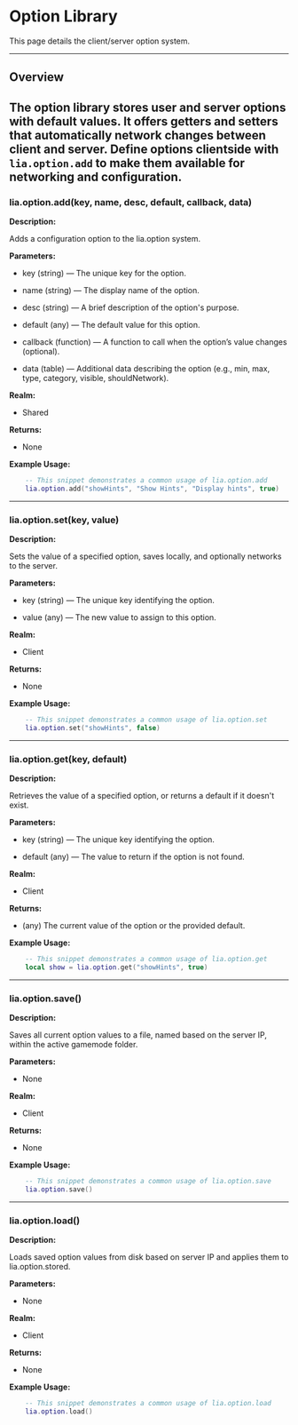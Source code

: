 # Option Library

This page details the client/server option system.

---

## Overview

The option library stores user and server options with default values. It offers getters and setters that automatically network changes between client and server. Define options clientside with `lia.option.add` to make them available for networking and configuration.
---

### lia.option.add(key, name, desc, default, callback, data)
**Description:**

Adds a configuration option to the lia.option system.

**Parameters:**

* key (string) — The unique key for the option.

* name (string) — The display name of the option.

* desc (string) — A brief description of the option's purpose.

* default (any) — The default value for this option.

* callback (function) — A function to call when the option’s value changes (optional).

* data (table) — Additional data describing the option (e.g., min, max, type, category, visible, shouldNetwork).

**Realm:**

* Shared

**Returns:**

* None

**Example Usage:**

```lua
    -- This snippet demonstrates a common usage of lia.option.add
    lia.option.add("showHints", "Show Hints", "Display hints", true)
```

---

### lia.option.set(key, value)
**Description:**

Sets the value of a specified option, saves locally, and optionally networks to the server.

**Parameters:**

* key (string) — The unique key identifying the option.

* value (any) — The new value to assign to this option.

**Realm:**

* Client

**Returns:**

* None

**Example Usage:**

```lua
    -- This snippet demonstrates a common usage of lia.option.set
    lia.option.set("showHints", false)
```

---

### lia.option.get(key, default)
**Description:**

Retrieves the value of a specified option, or returns a default if it doesn't exist.

**Parameters:**

* key (string) — The unique key identifying the option.

* default (any) — The value to return if the option is not found.

**Realm:**

* Client

**Returns:**

* (any) The current value of the option or the provided default.

**Example Usage:**

```lua
    -- This snippet demonstrates a common usage of lia.option.get
    local show = lia.option.get("showHints", true)
```

---

### lia.option.save()
**Description:**

Saves all current option values to a file, named based on the server IP, within the active gamemode folder.

**Parameters:**

* None

**Realm:**

* Client

**Returns:**

* None

**Example Usage:**

```lua
    -- This snippet demonstrates a common usage of lia.option.save
    lia.option.save()
```

---

### lia.option.load()
**Description:**

Loads saved option values from disk based on server IP and applies them to lia.option.stored.

**Parameters:**

* None

**Realm:**

* Client

**Returns:**

* None

**Example Usage:**

```lua
    -- This snippet demonstrates a common usage of lia.option.load
    lia.option.load()
```

